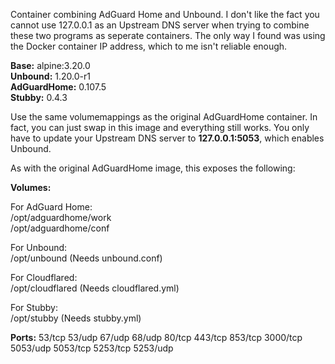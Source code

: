 Container combining AdGuard Home and Unbound. I don't like the fact you cannot use 127.0.0.1 as an Upstream DNS server when trying to combine these two programs as seperate containers. 
The only way I found was using the Docker container IP address, which to me isn't reliable enough.

**Base:** alpine:3.20.0 \
**Unbound:** 1.20.0-r1 \
**AdGuardHome:** 0.107.5 \
**Stubby:** 0.4.3

Use the same volumemappings as the original AdGuardHome container. In fact, you can just swap in this image and everything still works. You only have to update your Upstream DNS server to __127.0.0.1:5053__, which enables Unbound.

As with the original AdGuardHome image, this exposes the following: 

**Volumes:** 

For AdGuard Home: \
/opt/adguardhome/work \
/opt/adguardhome/conf

For Unbound: \
/opt/unbound (Needs unbound.conf)

For Cloudflared: \
/opt/cloudflared (Needs cloudflared.yml)

For Stubby: \
/opt/stubby (Needs stubby.yml)

**Ports:**
53/tcp 53/udp 67/udp 68/udp 80/tcp 443/tcp 853/tcp 3000/tcp 5053/udp 5053/tcp 5253/tcp 5253/udp
